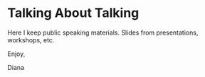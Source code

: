 # Talking About Talking

Here I keep public speaking materials. Slides from presentations, workshops, etc.

Enjoy,

Diana
